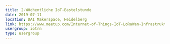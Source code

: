 ```yaml
---
title: 2-Wöchentliche IoT-Bastelstunde
date: 2019-07-11
location: DAI Makerspace, Heidelberg
link: https://www.meetup.com/Internet-of-Things-IoT-LoRaWan-Infrastruktur-4-RheinNeckar/events/cmbzlqyzkbpb/
usergroup: iotrn
type: usergroup
---
```

